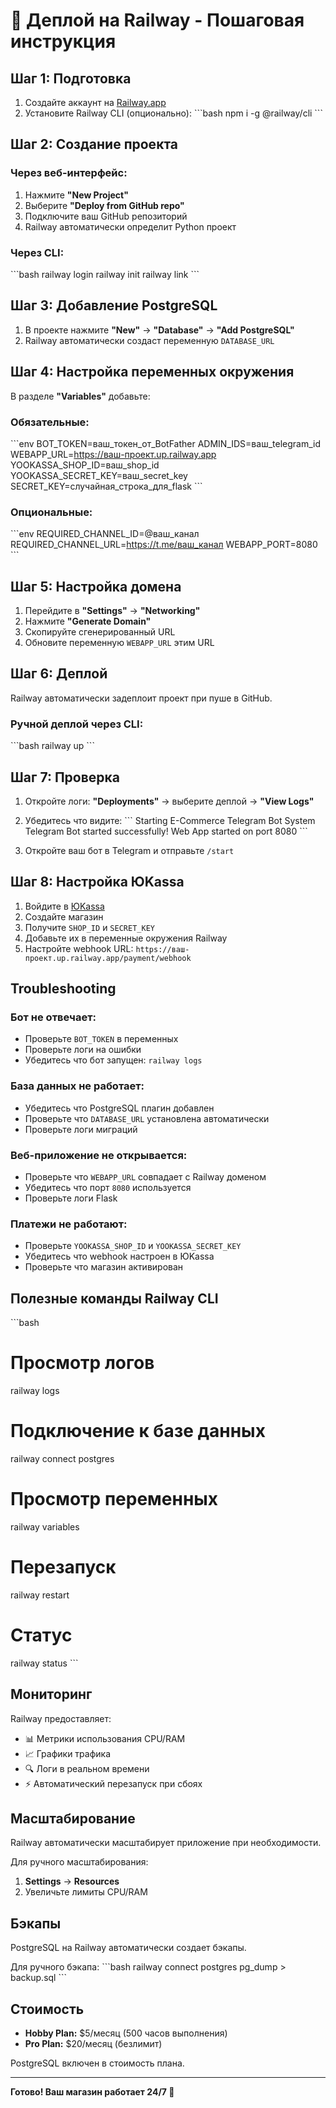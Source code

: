 # 🚂 Деплой на Railway - Пошаговая инструкция

## Шаг 1: Подготовка

1. Создайте аккаунт на [Railway.app](https://railway.app)
2. Установите Railway CLI (опционально):
\`\`\`bash
npm i -g @railway/cli
\`\`\`

## Шаг 2: Создание проекта

### Через веб-интерфейс:

1. Нажмите **"New Project"**
2. Выберите **"Deploy from GitHub repo"**
3. Подключите ваш GitHub репозиторий
4. Railway автоматически определит Python проект

### Через CLI:

\`\`\`bash
railway login
railway init
railway link
\`\`\`

## Шаг 3: Добавление PostgreSQL

1. В проекте нажмите **"New"** → **"Database"** → **"Add PostgreSQL"**
2. Railway автоматически создаст переменную `DATABASE_URL`

## Шаг 4: Настройка переменных окружения

В разделе **"Variables"** добавьте:

### Обязательные:
\`\`\`env
BOT_TOKEN=ваш_токен_от_BotFather
ADMIN_IDS=ваш_telegram_id
WEBAPP_URL=https://ваш-проект.up.railway.app
YOOKASSA_SHOP_ID=ваш_shop_id
YOOKASSA_SECRET_KEY=ваш_secret_key
SECRET_KEY=случайная_строка_для_flask
\`\`\`

### Опциональные:
\`\`\`env
REQUIRED_CHANNEL_ID=@ваш_канал
REQUIRED_CHANNEL_URL=https://t.me/ваш_канал
WEBAPP_PORT=8080
\`\`\`

## Шаг 5: Настройка домена

1. Перейдите в **"Settings"** → **"Networking"**
2. Нажмите **"Generate Domain"**
3. Скопируйте сгенерированный URL
4. Обновите переменную `WEBAPP_URL` этим URL

## Шаг 6: Деплой

Railway автоматически задеплоит проект при пуше в GitHub.

### Ручной деплой через CLI:
\`\`\`bash
railway up
\`\`\`

## Шаг 7: Проверка

1. Откройте логи: **"Deployments"** → выберите деплой → **"View Logs"**
2. Убедитесь что видите:
\`\`\`
Starting E-Commerce Telegram Bot System
Telegram Bot started successfully!
Web App started on port 8080
\`\`\`

3. Откройте ваш бот в Telegram и отправьте `/start`

## Шаг 8: Настройка ЮKassa

1. Войдите в [ЮKassa](https://yookassa.ru)
2. Создайте магазин
3. Получите `SHOP_ID` и `SECRET_KEY`
4. Добавьте их в переменные окружения Railway
5. Настройте webhook URL: `https://ваш-проект.up.railway.app/payment/webhook`

## Troubleshooting

### Бот не отвечает:
- Проверьте `BOT_TOKEN` в переменных
- Проверьте логи на ошибки
- Убедитесь что бот запущен: `railway logs`

### База данных не работает:
- Убедитесь что PostgreSQL плагин добавлен
- Проверьте что `DATABASE_URL` установлена автоматически
- Проверьте логи миграций

### Веб-приложение не открывается:
- Проверьте что `WEBAPP_URL` совпадает с Railway доменом
- Убедитесь что порт `8080` используется
- Проверьте логи Flask

### Платежи не работают:
- Проверьте `YOOKASSA_SHOP_ID` и `YOOKASSA_SECRET_KEY`
- Убедитесь что webhook настроен в ЮKassa
- Проверьте что магазин активирован

## Полезные команды Railway CLI

\`\`\`bash
# Просмотр логов
railway logs

# Подключение к базе данных
railway connect postgres

# Просмотр переменных
railway variables

# Перезапуск
railway restart

# Статус
railway status
\`\`\`

## Мониторинг

Railway предоставляет:
- 📊 Метрики использования CPU/RAM
- 📈 Графики трафика
- 🔍 Логи в реальном времени
- ⚡ Автоматический перезапуск при сбоях

## Масштабирование

Railway автоматически масштабирует приложение при необходимости.

Для ручного масштабирования:
1. **Settings** → **Resources**
2. Увеличьте лимиты CPU/RAM

## Бэкапы

PostgreSQL на Railway автоматически создает бэкапы.

Для ручного бэкапа:
\`\`\`bash
railway connect postgres
pg_dump > backup.sql
\`\`\`

## Стоимость

- **Hobby Plan:** $5/месяц (500 часов выполнения)
- **Pro Plan:** $20/месяц (безлимит)

PostgreSQL включен в стоимость плана.

---

**Готово! Ваш магазин работает 24/7 🎉**
